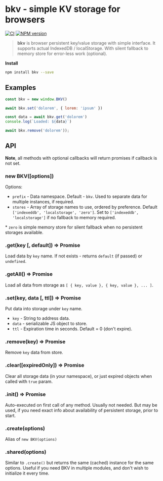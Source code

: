 bkv - simple KV storage for browsers
===========================================

[![CI](https://github.com/nodeca/bkv/actions/workflows/ci.yml/badge.svg)](https://github.com/nodeca/bkv/actions/workflows/ci.yml)
[![NPM version](https://img.shields.io/npm/v/bkv.svg)](https://www.npmjs.org/package/bkv)

> __bkv__ is browser persistent key/value storage with simple interface. It
supports actual IndexedDB / localStorage. With silent fallback to memory store
for error-less work (optional).

__Install__

```bash
npm install bkv --save
```


Examples
--------

```js
const bkv = new window.BKV()

await bkv.set('dolorem', { lorem: 'ipsum' })

const data = await bkv.get('dolorem')
console.log(`Loaded: ${data}`)

await bkv.remove('dolorem'));
```


API
---

__Note__, all methods with optional callbacks will return promises if callback
is not set.


### new BKV([options])

Options:

- `prefix` - Data namespace. Default - `bkv`. Used to separate data for
   multiple instances, if required.
- `stores` - Array of storage names to use, ordered by preference.
  Default `['indexeddb', 'localstorage', 'zero']`. Set to `['indexeddb', 'localstorage']` if no fallback to memory required.

\* `zero` is simple memory store for silent fallback when no persistent storages available.


### .get(key [, default]) => Promise

Load data by `key` name. If not exists - returns `default` (if passed) or `undefined`.


### .getAll() => Promise

Load all data from storage as `[ { key, value }, { key, value }, ... ]`.


### .set(key, data [, ttl]) => Promise

Put data into storage under `key` name.

- `key` - String to address data.
- `data` - serializable JS object to store.
- `ttl` - Expiration time in seconds. Default = 0 (don't expire).


### .remove(key) => Promise

Remove `key` data from store.


### .clear([expiredOnly]) => Promise

Clear all storage data (in your namespace), or just expired objects when called
with `true` param.


### .init() => Promise

Auto-executed on first call of any method. Usually not needed. But may be used,
if you need exact info about availability of persistent storage, prior to start.


### .create(options)

Alias of `new BKV(options)`


### .shared(options)

Similar to `.create()` but returns the same (cached) instance for the same
options. Useful if you need BKV in multiple modules, and don't wish to
initialize it every time.

